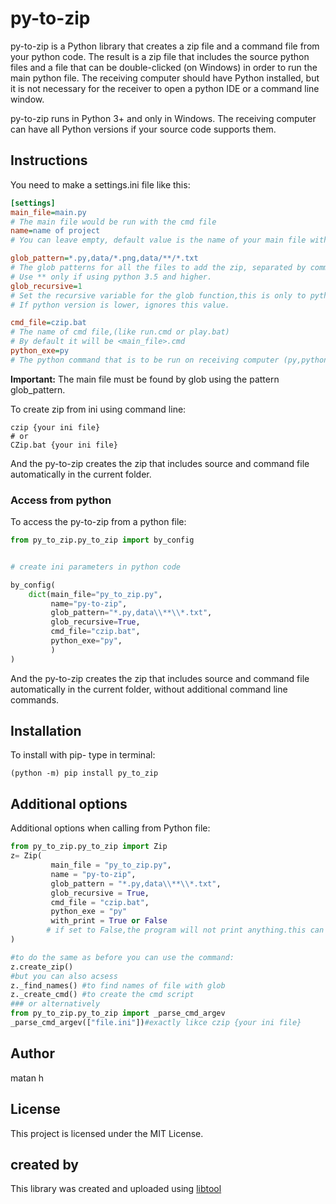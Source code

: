 # py-to-zip


py-to-zip is a Python library that creates a zip file and a command file 
from your python code. The result is a zip file that includes the source python files 
and a file that can be double-clicked (on Windows) in order to run the main python file.
The receiving computer should have Python installed, but it is not necessary for the receiver 
to open a python IDE or a command line window.  

py-to-zip runs in Python 3+ and only in Windows. The receiving computer can have all Python versions 
if your source code supports them.

## Instructions
You need to make a settings.ini file like this:


```ini
[settings]
main_file=main.py
# The main file would be run with the cmd file
name=name of project
# You can leave empty, default value is the name of your main file without extension

glob_pattern=*.py,data/*.png,data/**/*.txt
# The glob patterns for all the files to add the zip, separated by commas. 
# Use ** only if using python 3.5 and higher.
glob_recursive=1
# Set the recursive variable for the glob function,this is only to python 3.5+
# If python version is lower, ignores this value.

cmd_file=czip.bat
# The name of cmd file,(like run.cmd or play.bat)
# By default it will be <main_file>.cmd
python_exe=py
# The python command that is to be run on receiving computer (py,python,python3,...)
```
**Important:** The main file must be found by glob using the pattern glob_pattern.

To create zip from ini using command line:
```
czip {your ini file}
# or
CZip.bat {your ini file}
```
And the py-to-zip creates the zip that includes source and command file 
automatically in the current folder.

### Access from python
To access the py-to-zip from a python file:
```python
from py_to_zip.py_to_zip import by_config


# create ini parameters in python code

by_config(
    dict(main_file="py_to_zip.py", 
         name="py-to-zip", 
         glob_pattern="*.py,data\\**\\*.txt",
         glob_recursive=True, 
         cmd_file="czip.bat", 
         python_exe="py",
         )
)
```
And the py-to-zip creates the zip that includes source and command file 
automatically in the current folder, without additional command line commands.

## Installation

To install with pip-
type in terminal:
```
(python -m) pip install py_to_zip
```
## Additional options
Additional options when calling from Python file:
```python
from py_to_zip.py_to_zip import Zip
z= Zip(
         main_file = "py_to_zip.py",  
         name = "py-to-zip", 
         glob_pattern = "*.py,data\\**\\*.txt",
         glob_recursive = True,  
         cmd_file = "czip.bat",  
         python_exe = "py"
         with_print = True or False 
        # if set to False,the program will not print anything.this can be used also in INI
)

#to do the same as before you can use the command:
z.create_zip()
#but you can also acsess
z._find_names() #to find names of file with glob
z._create_cmd() #to create the cmd script
### or alternatively
from py_to_zip.py_to_zip import _parse_cmd_argev 
_parse_cmd_argev(["file.ini"])#exactly likce czip {your ini file}
```

## Author

matan h

## License

This project is licensed under the MIT License.

## created by

This library was created and uploaded using [libtool](https://github.com/matan-h/libtool)
